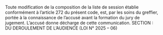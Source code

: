 Toute modification de la composition de la liste de session établie conformément à l’article 272 du présent code, est, par les soins du greffier, portée à la connaissance de l’accusé avant la formation du jury de jugement. L’accusé donne décharge de cette communication.
SECTION  : DU DEROULEMENT DE L’AUDIENCE (LOI N° 2025 – 06)